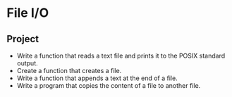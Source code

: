 # File I/O

## Project
- Write a function that reads a text file and prints it to the POSIX standard output.
- Create a function that creates a file.
- Write a function that appends a text at the end of a file.
- Write a program that copies the content of a file to another file.
